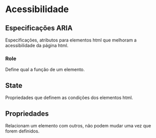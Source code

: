 # Acessibilidade

## Especificações ARIA

Especificações, atributos para elementos html que melhoram a acessibilidade da
página html.

### Role

Define qual a função de um elemento.

## State

Propriedades que definem as condições dos elementos html.

## Propriedades

Relacionam um elemento com outros, não podem mudar uma vez que forem definidos.